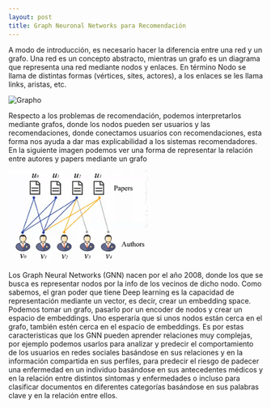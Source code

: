 ```yaml
---
layout: post
title: Graph Neuronal Networks para Recomendación
---
```

A modo de introducción, es necesario hacer la diferencia entre una red y un grafo. Una red es un concepto abstracto, mientras un grafo es un diagrama que representa una red mediante nodos y enlaces. En término Nodo se llama de distintas formas (vértices, sites, actores), a los enlaces se les llama links, aristas, etc. 

![Grapho](/images/grapho.png "Grapho")

Respecto a los problemas de recomendación, podemos interpretarlos mediante grafos, donde los nodos pueden ser usuarios y las recomendaciones, donde conectamos usuarios con recomendaciones, esta forma nos ayuda a dar mas explicabilidad a los sistemas recomendadores.
En la siguiente imagen podemos ver una forma de representar la relación entre autores y papers mediante un grafo

![Grapho_paper](/images/grapho-papers.png "Grapho Paper")

Los Graph Neural Networks (GNN) nacen por el año 2008, donde los que se busca es representar nodos por la info de los vecinos de dicho nodo. Como sabemos, el gran poder que tiene Deep learning es la capacidad de representación mediante un vector, es decir, crear un embedding space. Podemos tomar un grafo, pasarlo por un encoder de nodos y crear un espacio de embeddings. Uno esperaría que si unos nodos están cerca en el grafo, también estén cerca en el espacio de embeddings. Es por estas caracteristicas que los GNN pueden aprender relaciones muy complejas, por ejemplo podemos usarlos para analizar y predecir el comportamiento de los usuarios en redes sociales basándose en sus relaciones y en la información compartida en sus perfiles, para predecir el riesgo de padecer una enfermedad en un individuo basándose en sus antecedentes médicos y en la relación entre distintos síntomas y enfermedades o incluso para clasificar documentos en diferentes categorías basándose en sus palabras clave y en la relación entre ellos. 


